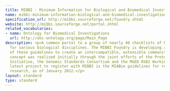 ```yaml
---
title: MIBBI - Minimum Information for Biological and Biomedical Investigations
name: mibbi-minimum-information-biological-and-biomedical-investigations
specification_url: http://mibbi.sourceforge.net/foundry.shtml
website: http://mibbi.sourceforge.net/portal.shtml
related_vocabularies:
- name: Ontology for Biomedical Investigations
  url: http://obi-ontology.org/page/Main_Page
description: <p>A common portal to a group of nearly 40 checklists of Minimum Information
  for various biological disciplines. The MIBBI Foundry is developing a cross-analysis
  of these guidelines to create an intercompatible, extensible community of standards.</p><p>The
  concept was realized initially through the joint efforts of the Proteomics Standards
  Initiative, the Genomic Standards Consortium and the MGED RSBI Working Groups. The
  latest project to register with MIBBI is the MIABie guidelines for reporting biofilm
  research, as of January 2012.</p>
layout: standard
type: standard
---
```


